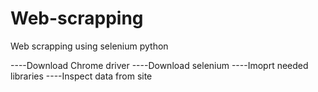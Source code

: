 # Web-scrapping
Web scrapping using selenium python




----Download Chrome driver
----Download selenium
----Imoprt needed libraries
----Inspect data from site
